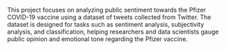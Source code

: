 This project focuses on analyzing public sentiment towards the Pfizer COVID-19 vaccine using a dataset of tweets collected from Twitter. The dataset is designed for tasks such as sentiment analysis, subjectivity analysis, and classification, helping researchers and data scientists gauge public opinion and emotional tone regarding the Pfizer vaccine.
